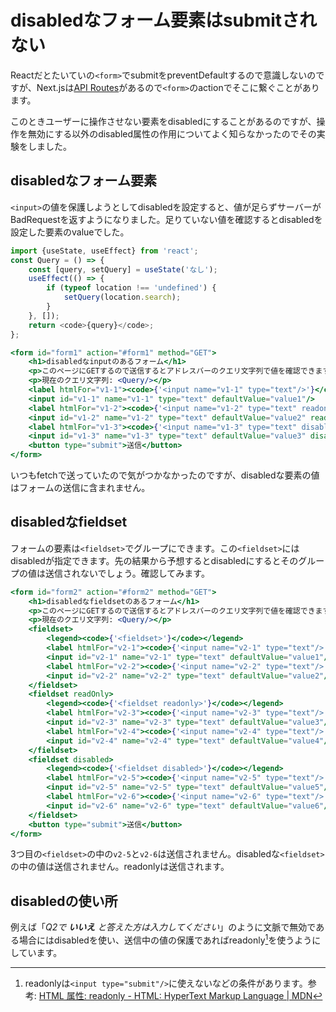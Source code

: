 # disabledなフォーム要素はsubmitされない

Reactだとたいていの`<form>`でsubmitをpreventDefaultするので意識しないのですが、Next.jsは[API Routes](https://nextjs.org/docs/api-routes/introduction)があるので`<form>`のactionでそこに繋ぐことがあります。

このときユーザーに操作させない要素をdisabledにすることがあるのですが、操作を無効にする以外のdisabled属性の作用についてよく知らなかったのでその実験をしました。

## disabledなフォーム要素

`<input>`の値を保護しようとしてdisabledを設定すると、値が足らずサーバーがBadRequestを返すようになりました。足りていない値を確認するとdisabledを設定した要素のvalueでした。

```js (import)
import {useState, useEffect} from 'react';
const Query = () => {
    const [query, setQuery] = useState('なし');
    useEffect(() => {
        if (typeof location !== 'undefined') {
            setQuery(location.search);
        }
    }, []);
    return <code>{query}</code>;
};
```

```jsx (include)
<form id="form1" action="#form1" method="GET">
    <h1>disabledなinputのあるフォーム</h1>
    <p>このページにGETするので送信するとアドレスバーのクエリ文字列で値を確認できます。おそらく<code>{'?v1-1=value1&v1-2=value2'}</code>になるはずです。</p>
    <p>現在のクエリ文字列: <Query/></p>
    <label htmlFor="v1-1"><code>{'<input name="v1-1" type="text"/>'}</code></label>
    <input id="v1-1" name="v1-1" type="text" defaultValue="value1"/>
    <label htmlFor="v1-2"><code>{'<input name="v1-2" type="text" readonly/>'}</code></label>
    <input id="v1-2" name="v1-2" type="text" defaultValue="value2" readOnly/>
    <label htmlFor="v1-3"><code>{'<input name="v1-3" type="text" disabled/>'}</code></label>
    <input id="v1-3" name="v1-3" type="text" defaultValue="value3" disabled/>
    <button type="submit">送信</button>
</form>
```

いつもfetchで送っていたので気がつかなかったのですが、disabledな要素の値はフォームの送信に含まれません。

## disabledなfieldset

フォームの要素は`<fieldset>`でグループにできます。この`<fieldset>`にはdisabledが指定できます。先の結果から予想するとdisabledにするとそのグループの値は送信されないでしょう。確認してみます。

```jsx (include)
<form id="form2" action="#form2" method="GET">
    <h1>disabledなfieldsetのあるフォーム</h1>
    <p>このページにGETするので送信するとアドレスバーのクエリ文字列で値を確認できます。</p>
    <p>現在のクエリ文字列: <Query/></p>
    <fieldset>
        <legend><code>{'<fieldset>'}</code></legend>
        <label htmlFor="v2-1"><code>{'<input name="v2-1" type="text"/>'}</code></label>
        <input id="v2-1" name="v2-1" type="text" defaultValue="value1"/>
        <label htmlFor="v2-2"><code>{'<input name="v2-2" type="text"/>'}</code></label>
        <input id="v2-2" name="v2-2" type="text" defaultValue="value2"/>
    </fieldset>
    <fieldset readOnly>
        <legend><code>{'<fieldset readonly>'}</code></legend>
        <label htmlFor="v2-3"><code>{'<input name="v2-3" type="text"/>'}</code></label>
        <input id="v2-3" name="v2-3" type="text" defaultValue="value3"/>
        <label htmlFor="v2-4"><code>{'<input name="v2-4" type="text"/>'}</code></label>
        <input id="v2-4" name="v2-4" type="text" defaultValue="value4"/>
    </fieldset>
    <fieldset disabled>
        <legend><code>{'<fieldset disabled>'}</code></legend>
        <label htmlFor="v2-5"><code>{'<input name="v2-5" type="text"/>'}</code></label>
        <input id="v2-5" name="v2-5" type="text" defaultValue="value5"/>
        <label htmlFor="v2-6"><code>{'<input name="v2-6" type="text"/>'}</code></label>
        <input id="v2-6" name="v2-6" type="text" defaultValue="value6"/>
    </fieldset>
    <button type="submit">送信</button>
</form>
```

3つ目の`<fieldset>`の中の`v2-5`と`v2-6`は送信されません。disabledな`<fieldset>`の中の値は送信されません。readonlyは送信されます。

## disabledの使い所

例えば「*Q2で **いいえ** と答えた方は入力してください*」のように文脈で無効である場合にはdisabledを使い、送信中の値の保護であればreadonly[^1]を使うようにしています。

[^1]: readonlyは`<input type="submit"/>`に使えないなどの条件があります。参考: [HTML 属性: readonly - HTML: HyperText Markup Language | MDN](https://developer.mozilla.org/ja/docs/Web/HTML/Attributes/readonly)
